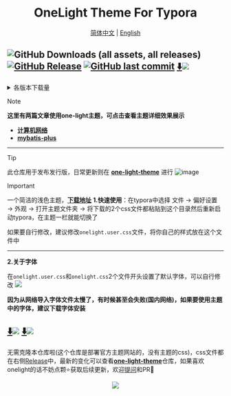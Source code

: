 <h1 align='center'>OneLight Theme For Typora</h1>

  <p align="center">
    <a href="./README.md">简体中文</a>
    |
    <a href="./README_en.md">English</a>
  </p>


![GitHub Downloads (all assets, all releases)](https://img.shields.io/github/downloads/caolib/typora-onelight-theme/total?labelColor=white&color=blue)
[![GitHub Release](https://img.shields.io/github/v/release/caolib/one-light-theme?labelColor=blue&color=red)](https://github.com/caolib/typora-onelight-theme/releases)
[![GitHub last commit](https://img.shields.io/github/last-commit/caolib/one-light-theme?labelColor=white&color=blue)](https://github.com/caolib/one-light-theme/activity)
[⬇️![](https://img.shields.io/badge/点击下载最新-white)](https://github.com/caolib/typora-onelight-theme/releases/latest/download/onelight.zip)
---

<details>
  <summary>各版本下载量</summary>
  <img src="https://img.shields.io/github/downloads/caolib/typora-onelight-theme/v0.2.3/total"></br> 
  <img src="https://img.shields.io/github/downloads/caolib/typora-onelight-theme/v0.2.2/total"/></br>
  <img src="https://img.shields.io/github/downloads/caolib/typora-onelight-theme/v0.2.1/total"/></br>
  <img src="https://img.shields.io/github/downloads/caolib/typora-onelight-theme/v0.1.0/total"/></br>
  <img src="https://img.shields.io/github/downloads/caolib/typora-onelight-theme/v0.0.6/total"/></br>
  <img src="https://img.shields.io/github/downloads/caolib/typora-onelight-theme/v0.0.5/total"/></br>
</details>

> [!note]
> **这里有两篇文章使用one-light主题，可点击查看主题详细效果展示**
> - **[计算机网络](https://bin-sites.pages.dev/net/计算机网络)**
> - **[mybatis-plus](https://bin-sites.pages.dev/mp)**

---


> [!tip]
> 此仓库用于发布发行版，日常更新则在 [**one-light-theme**](https://github.com/caolib/one-light-theme) 进行
![image](https://github.com/user-attachments/assets/d56a5c27-7b81-45f9-84cb-8b91df92eba9)

> [!important]
> 一个简洁的浅色主题，**[下载地址](https://github.com/caolib/theme.typora.io/releases)**
> **1.快速使用**：在typora中选择 文件 → 偏好设置 → 外观 → 打开主题文件夹 → 将下载的2个css文件都粘贴到这个目录然后重新启动typora，在主题一栏就能切换了
> 
> 如果要自行修改，建议修改`onelight.user.css`文件，将你自己的样式放在这个文件中
>
> ---
> 
> **2.关于字体**
> 
> 在`onelight.user.css`和`onelight.css`2个文件开头设置了默认字体，可以自行修改
> ![](https://github.com/user-attachments/assets/ab75260f-cff0-43b7-b8e5-dfea38e8525c)
> 
> **因为从网络导入字体文件太慢了，有时候甚至会失败(国内网络)，如果要使用主题中的字体，建议下载字体安装**
> 
> [⬇️![](https://img.shields.io/badge/下载CascadiaCode字体-white)](https://clb-cdn.pages.dev/fonts/CascadiaCode.ttf)
> [⬇️![](https://img.shields.io/badge/下载喵字果汁体-white)](https://clb-cdn.pages.dev/fonts/MiaoZi-GuoZhiTi.ttf)
> ---
> 无需克隆本仓库啦(这个仓库是部署官方主题网站的，没有主题的css)，css文件都在右侧[Release](https://github.com/caolib/theme.typora.io/releases)中，最新的变化可以查看[**one-light-theme**](https://github.com/caolib/one-light-theme)仓库，如果喜欢onelight的话不妨点颗⭐获取后续更新，欢迎[提问](https://github.com/caolib/typora-onelight-theme/issues)和PR👏

<div align=center>
  <img src="https://counter.seku.su/cmoe?name=caolib&theme=r34"/>
</div>
